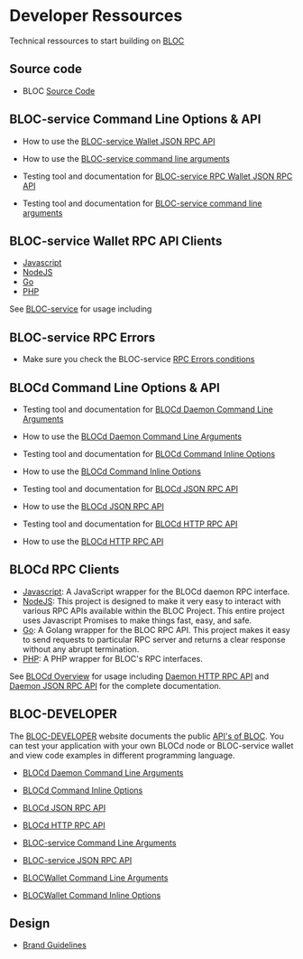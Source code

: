 # **Developer Ressources**

Technical ressources to start building on [BLOC](https://bloc.money)

## **Source code**

* BLOC [Source Code](https://github.com/furiousteam/BLOC.git)

## **BLOC-service Command Line Options & API**

- How to use the [BLOC-service Wallet JSON RPC API](../wallets/bloc-service-json-api.md)

- How to use the [BLOC-service command line arguments](../wallets/bloc-service-command-line.md)

- Testing tool and documentation for [BLOC-service RPC Wallet JSON RPC API](https://bloc-developer.com/api_bloc-service/json)

- Testing tool and documentation for [BLOC-service command line arguments](https://bloc-developer.com/api_bloc-service/cli_arguments)

## **BLOC-service Wallet RPC API Clients**

* [Javascript](https://github.com/furiousteam/bloc-rpc)
* [NodeJS](https://www.npmjs.com/package/bloc-rpc)
* [Go](https://github.com/furiousteam/bloc-rpc-go)
* [PHP](https://github.com/furiousteam/bloc-rpc-php)

See [BLOC-service](../wallets/bloc-service-index.md) for usage including 

## **BLOC-service RPC Errors**

* Make sure you check the BLOC-service [RPC Errors conditions](../API/rpc-api-error-conditions.md)


## **BLOCd Command Line Options & API**

- Testing tool and documentation for [BLOCd Daemon Command Line Arguments](https://bloc-developer.com/api_BLOCd/cli_arguments)
- How to use the [BLOCd Daemon Command Line Arguments](BLOCd-daemon-arguments.md)


- Testing tool and documentation for [BLOCd Command Inline Options](https://bloc-developer.com/api_BLOCd/options)
- How to use the [BLOCd Command Inline Options](BLOCd-daemon-cli-options.md)


- Testing tool and documentation for [BLOCd JSON RPC API](https://bloc-developer.com/api_BLOCd/json)
- How to use the [BLOCd JSON RPC API](BLOCd-daemon-json-rpc-api.md)


- Testing tool and documentation for [BLOCd HTTP RPC API](https://bloc-developer.com/api_BLOCd/http)
- How to use the [BLOCd HTTP RPC API](BLOCd-daemon-http-rpc-api.md)

## **BLOCd RPC Clients**

* [Javascript](https://github.com/furiousteam/bloc-rpc): A JavaScript wrapper for the BLOCd daemon RPC interface.
* [NodeJS](https://www.npmjs.com/package/bloc-rpc): This project is designed to make it very easy to interact with various RPC APIs available within the BLOC  Project. This entire project uses Javascript Promises to make things fast, easy, and safe.
* [Go](https://github.com/furiousteam/bloc-rpc-go): A Golang wrapper for the BLOC RPC API. This project makes it easy to send requests to particular RPC server and returns a clear response without any abrupt termination.
* [PHP](https://github.com/furiousteam/bloc-rpc-php): A PHP wrapper for BLOC's RPC interfaces.

See [BLOCd Overview](BLOCd-Overview.md) for usage including [Daemon HTTP RPC API](BLOCd-daemon-http-rpc-api.md) and [Daemon JSON RPC API](BLOCd-daemon-json-rpc-api.md) for the complete documentation.

## **BLOC-DEVELOPER**

The [BLOC-DEVELOPER](https://bloc-developer.com) website documents the public [API's of BLOC](https://bloc-developer.com/api_BLOCd).
You can test your application with your own BLOCd node or BLOC-service wallet and view code examples in different programming language.

- [BLOCd Daemon Command Line Arguments](https://bloc-developer.com/api_BLOCd/cli_arguments)
- [BLOCd Command Inline Options](https://bloc-developer.com/api_BLOCd/options)
- [BLOCd JSON RPC API](https://bloc-developer.com/api_BLOCd/json)
- [BLOCd HTTP RPC API](https://bloc-developer.com/api_BLOCd/http)

- [BLOC-service Command Line Arguments](https://bloc-developer.com/api_bloc-service/cli_arguments)
- [BLOC-service JSON RPC API](https://bloc-developer.com/api_bloc-service/json)

- [BLOCWallet Command Line Arguments](https://bloc-developer.com/api_BLOCWallet/cli_arguments)
- [BLOCWallet Command Inline Options](https://bloc-developer.com/api_BLOCWallet/options)

## **Design**

* [Brand Guidelines](../about/Branding.md)
